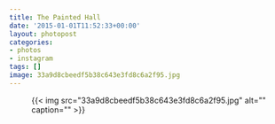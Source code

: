 ```yaml
---
title: The Painted Hall
date: '2015-01-01T11:52:33+00:00'
layout: photopost
categories:
- photos
- instagram
tags: []
image: 33a9d8cbeedf5b38c643e3fd8c6a2f95.jpg
---
```


<figure class="photo photo--square">
  {{< img src="33a9d8cbeedf5b38c643e3fd8c6a2f95.jpg" alt="" caption="" >}}

</figure>




